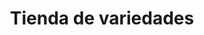 ---
title: "Tienda de variedades"
url: /ciudad-satelite/tienda-de-variedades-calle-mirador/
shop: comodidad
---